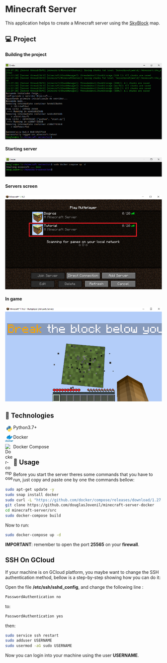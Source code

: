 # Minecraft Server

This application helps to create a Minecraft server using the [SkyBlock](https://www.minecraftmaps.com/survival-maps/skyblock) map.

## 💻 Project

#### Building the project

![Build Project](docs/images/00_build.png)

#### Starting server

![Start Server](docs/images/01_start.png)

#### Servers screen

![Servers Screen](docs/images/02_servers_screen.png)

#### In game

![Game](docs/images/03_game.png)

## 🚀 Technologies

<img align="left" alt="Python" width="26px" src="https://raw.githubusercontent.com/github/explore/80688e429a7d4ef2fca1e82350fe8e3517d3494d/topics/python/python.png" /> Python3.7+

<img align="left" alt="Docker" width="26px" src="https://raw.githubusercontent.com/github/explore/80688e429a7d4ef2fca1e82350fe8e3517d3494d/topics/docker/docker.png" /> Docker

<img align="left" alt="Docker-compose" width="26px" src="https://cdn.rancher.com/wp-content/uploads/2016/04/20182217/compose.png"/> Docker Compose

## 🏃 Usage

Before you start the server theres some commands that you have to run, just copy and paste one by one the commands bellow:

```bash
sudo apt-get update -y
sudo snap install docker
sudo curl -L "https://github.com/docker/compose/releases/download/1.27.4/docker-compose-$(uname -s)-$(uname -m)" -o /usr/local/bin/docker-compose
git clone https://github.com/douglasJovenil/minecraft-server-docker
cd minecraft-server/src
sudo docker-compose build
```

Now to run:

```bash
sudo docker-compose up -d
```

**IMPORTANT**: remember to open the port **25565** on your **firewall**.

## SSH On GCloud

If your machine is on GCloud platform, you maybe want to change the SSH authentication method, bellow is a step-by-step showing how you can do it:

Open the file **/etc/ssh/sshd_config**, and change the following line :

```bash
PasswordAuthentication no
```

to:

```bash
PasswordAuthentication yes
```

then:

```bash
sudo service ssh restart
sudo adduser USERNAME
sudo usermod -aG sudo USERNAME
```

Now you can login into your machine using the user **USERNAME**.
